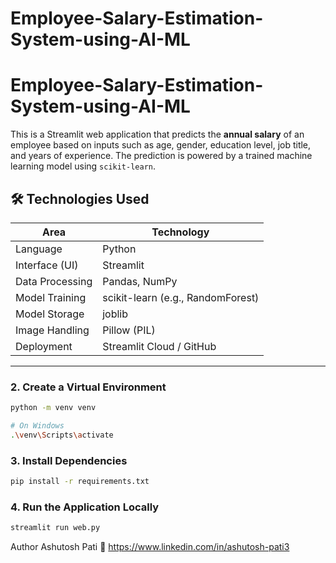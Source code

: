 # Employee-Salary-Estimation-System-using-AI-ML

# Employee-Salary-Estimation-System-using-AI-ML


This is a Streamlit web application that predicts the **annual salary** of an employee based on inputs such as age, gender, education level, job title, and years of experience. The prediction is powered by a trained machine learning model using `scikit-learn`.


## 🛠️ Technologies Used

| Area                | Technology               |
|---------------------|---------------------------|
| Language            | Python                    |
| Interface (UI)      | Streamlit                 |
| Data Processing     | Pandas, NumPy             |
| Model Training      | scikit-learn (e.g., RandomForest) |
| Model Storage       | joblib                    |
| Image Handling      | Pillow (PIL)              |
| Deployment          | Streamlit Cloud / GitHub  |

---

### 2. Create a Virtual Environment

```bash
python -m venv venv

# On Windows
.\venv\Scripts\activate
```

### 3. Install Dependencies

```bash
pip install -r requirements.txt
```
### 4. Run the Application Locally

```bash
streamlit run web.py
```

Author
Ashutosh Pati
📧 https://www.linkedin.com/in/ashutosh-pati3

